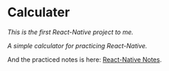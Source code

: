 # Calculater

*This is the first React-Native project to me.* 

*A simple calculator for practicing React-Native.*

And the practiced notes is here: [React-Native Notes](https://saffipeng17.gitbooks.io/react-native-notes/content/).

